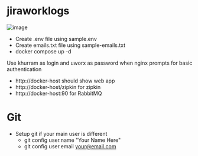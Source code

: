 # jiraworklogs

![image](https://github.com/khurram-uworx/jiraworklogs/assets/121337505/332a1f83-8a5a-417f-9128-f1ced7624146)

- Create .env file using sample.env
- Create emails.txt file using sample-emails.txt
- docker compose up -d

Use khurram as login and uworx as password when nginx prompts for basic authentication

- http://docker-host should show web app
- http://docker-host/zipkin for zipkin
- http://docker-host:90 for RabbitMQ

# Git

- Setup git if your main user is different
    - git config user.name "Your Name Here"
    - git config user.email your@email.com
